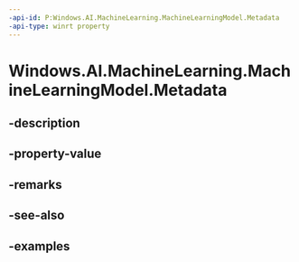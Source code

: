 ```yaml
---
-api-id: P:Windows.AI.MachineLearning.MachineLearningModel.Metadata
-api-type: winrt property
---
```


<!-- Property syntax.
public IMapView<string, string> Metadata { get; }
-->

# Windows.AI.MachineLearning.MachineLearningModel.Metadata

## -description

## -property-value

## -remarks

## -see-also

## -examples


